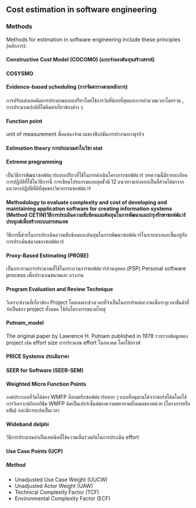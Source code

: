 ## Cost estimation in software engineering

### Methods

Methods for estimation in software engineering include these principles (หลักการ):

#### Constructive Cost Model (COCOMO) (แบบจำลองต้นทุนสร้างสรรค์)

#### COSYSMO

#### Evidence-based scheduling (การจัดตารางตามหลักการ)
การปรับแต่งเทคนิคการประมาณแบบเปรียวโดยใช้การวัดที่น้อยที่สุดและการคำนวณเวลาโดยรวม
, การประมาณปกติที่ไม่คิดค่าเกี่ยวข้องต่าง ๆ

#### Function point
unit of measurement พื่อแสดงจำนวนของฟังก์ชันการทำงานทางธุรกิจ

#### Estimation theory การประมาณค่าในวิชา stat

#### Extreme programming
เป็นวิธีการพัฒนาซอฟต์แวร์แบบเปรียวที่ใช้ในการดำเนินโครงการซอฟต์แวร์ บทความนี้มีรายละเอียดการปฏิบัติที่ใช้ในวิธีการนี้ การเขียนโปรแกรมแบบสุดขั้วมี 12 แนวทางแบ่งออกเป็นสี่ส่วนได้มาจากแนวทางปฏิบัติที่ดีที่สุดของวิศวกรรมซอฟต์แวร์

#### Methodology to evaluate complexity and cost of developing and maintaining application software for creating information systems (Method CETIN)วิธีการประเมินความซับซ้อนและต้นทุนในการพัฒนาและบำรุงรักษาซอฟต์แวร์ประยุกต์เพื่อสร้างระบบสารสนเทศ

วิธีการนี้ช่วยในการประเมินความซับซ้อนและต้นทุนในการพัฒนาซอฟต์แวร์ในระยะแรกและขึ้นอยู่กับการประเมินขนาดของซอฟต์แวร์

#### Proxy-Based Estimating (PROBE)
เป็นกระบวนการประมาณที่ใช้ในกระบวนการซอฟต์แวร์ส่วนบุคคล (PSP) Personal software process เพื่อประมาณขนาดและ แรงงาน  

#### Program Evaluation and Review Technique
วิเคราะห์งานที่เกี่ยวข้อง Project โดยเฉพาะช่วงเวลาที่จำเป็นในการทำแต่ละงานเพื่อระบุเวลาขั้นต่ำที่จำเป็นของ project ทั้งหมด ใช้กับโครงการขนาดใหญ่

#### Putnam_model
The original paper by Lawrence H. Putnam published in 1978
รวบรวบข้อมูลของ project เช่น effort size การประมาณ effort ในอนาคต โดยใช้กราฟ   

#### PRICE Systems ประเมินราคา

#### SEER for Software (SEER-SEM)

#### Weighted Micro Function Points
องค์ประกอบที่วัดได้ของ WMFP คือเมตริกซอฟต์แวร์หลาย ๆ แบบที่อนุมานได้จากซอร์สโค้ดโดยใช้การวิเคราะห์อัลกอริธึม WMFP คิดเป็นเปอร์เซ็นต์ของความพยายามทั้งหมดของหน่วย (โครงการหรือแฟ้ม) และมีการแปลเป็นเวลา

#### Wideband delphi
วิธีการประมาณค่าเป็นเทคนิคที่ใช้ความเห็นร่วมกันในการประเมิน effort


#### Use Case Points (UCP)

##### Method
- Unadjusted Use Case Weight (UUCW)
- Unadjusted Actor Weight (UAW)
- Technical Complexity Factor (TCF)
- Environmental Complexity Factor (ECF) 
